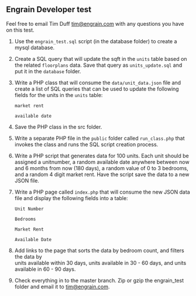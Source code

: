 ## Engrain Developer test

Feel free to email Tim Duff <tim@engrain.com> with any questions you have on this test. 

  1. Use the `engrain_test.sql` script (in the database folder) to create a mysql database.
 
  2. Create a SQL query that will update the sqft in the `units` table based on 
     the related `floorplans` data.  Save that query as `units_update.sql` and 
     put it in the `database` folder.
 
  3. Write a PHP class that will consume the `data/unit_data.json` file and create a 
     list of SQL queries that can be used to update the following fields for the 
     units in the `units` table:

      `market rent`

      `available date`
 
  4. Save the PHP class in the src folder.
 
  5. Write a separate PHP file in the `public` folder called `run_class.php` that 
     invokes the class and runs the SQL script creation process.

  6. Write a PHP script that generates data for 100 units.  Each unit should be assigned 
     a unitnumber, a random available date anywhere between now and
     6 months from now (180 days), a random value of 0 to 3 bedrooms, and a random 4 digit market rent. 
     Have the script save the data to a new JSON file.   

  7. Write a PHP page called `index.php` that will consume the new JSON data
     file and display the following fields into a table:

      `Unit Number`

      `Bedrooms`

      `Market Rent`

      `Available Date`

  8. Add links to the page that sorts the data by bedroom count, and filters the data by  
     units available within 30 days, units available in 30 - 60 days, and units available in 60 - 90 days. 
    
  9. Check everything in to the master branch.  Zip or gzip the engrain_test folder and email it to tim@engrain.com.
